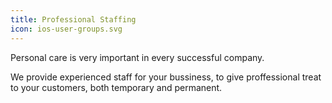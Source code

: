```yaml
---
title: Professional Staffing
icon: ios-user-groups.svg
---
```


Personal care is very important in every successful company.

We provide experienced staff for your bussiness, to give proffessional treat to your customers, both temporary and permanent.
